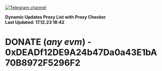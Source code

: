 [![Telegram channel](https://img.shields.io/endpoint?url=https://runkit.io/damiankrawczyk/telegram-badge/branches/master?url=https://t.me/n4z4v0d)](https://t.me/n4z4v0d) 

**Dynamic Updates Proxy List with Proxy Checker**  
**Last Updated: 17.12.23 18:42**

# DONATE (_any evm_) - 0xDEADf12DE9A24b47Da0a43E1bA70B8972F5296F2
